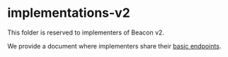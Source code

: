 # implementations-v2

This folder is reserved to implementers of Beacon v2. 

We provide a document where implementers share their [basic endpoints](https://github.com/ga4gh-beacon/implementations-v2/blob/main/endpoints-v2.md). 
